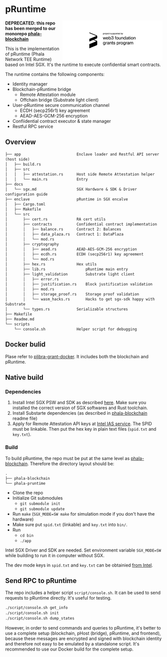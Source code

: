 pRuntime
====

<img align="right" width="320" src="docs/static/web3 foundation_grants_badge_black.svg" alt="Funded by the web3 foundation">

**DEPRECATED: this repo has been merged to our monorepo [phala-blockchain](https://github.com/Phala-Network/phala-blockchain)**

This is the implementation of pRuntime (Phala Network TEE Runtime) based on Intel SGX. It's the
runtime to execute confidential smart contracts.

The runtime contains the following components:

- Identity manager
- Blockchain-pRuntime bridge
  - Remote Attestation module
  - Offchain bridge (Substrate light client)
- User-pRuntime secure communication channel
  - ECDH (secp256r1) key agreement
  - AEAD-AES-GCM-256 encryption
- Confiidential contract executor & state manager
- Restful RPC service

## Overview

```text
├── app                         Enclave loader and Restful API server (host side)
│   ├── build.rs
│   ├── src
│   │   ├── attestation.rs      Host side Remote Attestation helper
│   │   └── main.rs             Entry
├── docs
│   └── sgx.md                  SGX Hardware & SDK & Driver configuration guide
├── enclave                     pRuntime in SGX encalve
│   ├── Cargo.toml
│   ├── Makefile
│   └── src
│       ├── cert.rs             RA cert utils
│       ├── contracts           Confidential contract implementation
│       │   ├── balance.rs      Contract 2: Balances
│       │   ├── data_plaza.rs   Contract 1: DataPlaza
│       │   └── mod.rs
│       ├── cryptography
│       │   ├── aead.rs         AEAD-AES-GCM-256 encryption
│       │   ├── ecdh.rs         ECDH (secp256r1) key agreement
│       │   └── mod.rs
│       ├── hex.rs              Hex utils
│       ├── lib.rs                  pRuntime main entry
│       ├── light_validation        Substrate light client
│       │   ├── error.rs
│       │   ├── justification.rs    Block justification validation
│       │   ├── mod.rs
│       │   ├── storage_proof.rs    Storage proof validation
│       │   └── wasm_hacks.rs       Hacks to get sgx-sdk happy with Substrate
│       └── types.rs            Serializable structures
├── Makefile
├── Readme.md
└── scripts
    └── console.sh              Helper script for debugging
```

## Docker bulid

Plase refer to [plibra-grant-docker](https://github.com/Phala-Network/plibra-grant-docker). It
includes both the blockchain and pRuntime.

## Native build

### Dependencies

1. Install Intel SGX PSW and SDK as described [here](docs/sgx.md). Make sure you installed the
   correct version of SGX softwares and Rust toolchain.
2. Install Substarte dependencies (as described in
   [phala-blockchain](https://github.com/Phala-Network/phala-blockchain) readme file)
3. Apply for Remote Attestation API keys at
   [Intel IAS service](https://api.portal.trustedservices.intel.com/EPID-attestation). The SPID must be linkable. Then put the hex
   key in plain text files (`spid.txt` and `key.txt`).

### Build

To build pRuntime, the repo must be put at the same level as
[phala-blockchain](https://github.com/Phala-Network/phala-blockchain). Therefore the directory
layout should be:

```text
.
├── phala-blockchain
└── phala-pruntime
```

- Clone the repo
- Initialize Git submodules
  - `git submodule init`
  - `git submodule update`
- Run `make` (`SGX_MODE=SW make` for simulation mode if you don't have the hardware)
- Make sure put `spid.txt` (linkable) and `key.txt` into `bin/`.
- Run 
  - `cd bin`
  - `./app`

Intel SGX Driver and SDK are needed. Set environment variable `SGX_MODE=SW` while building to run
it in computer without SGX.

The dev mode keys in `spid.txt` and `key.txt` can be obtainied
[from Intel](https://software.intel.com/en-us/sgx/attestation-services).

## Send RPC to pRuntime

The repo includes a helper script `script/console.sh`. It can be used to send requests to pRuntime
directly. It's useful for testing.

```bash
./script/console.sh get_info
./script/console.sh init
./script/console.sh dump_states
```

However, in order to send commands and queries to pRuntime, it's better to use a complete setup
(blockchain, pHost (bridge), pRuntime, and frontend), because these messages are encrypted and
signed with blockchain identity and therefore not easy to be emulated by a standalone script. It's
recommended to use our Docker build for the complete setup.
